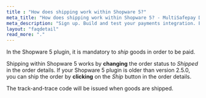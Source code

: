 ```yaml
---
title : "How does shipping work within Shopware 5?"
meta_title: "How does shipping work within Shopware 5? - MultiSafepay Docs"
meta_description: "Sign up. Build and test your payments integration. Explore our products and services. Use our API Reference, SDKs, and wrappers. Get support."
layout: "faqdetail"
read_more: "."
---
```


In the Shopware 5 plugin, it is mandatory to _ship_ goods in order to be paid.

Shipping within Shopware 5 works by __changing__ the order status to _Shipped_ in the order details. If your Shopware 5 plugin is older than version 2.5.0, you can ship the order by __clicking__ on the _Ship_ button in the order details.

The track-and-trace code will be issued when goods are shipped.